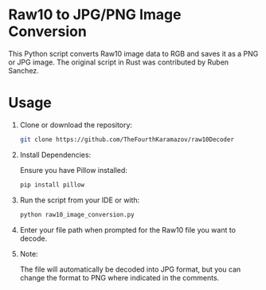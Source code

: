  # Raw10 to JPG/PNG Image Conversion

This Python script converts Raw10 image data to RGB and saves it as a PNG or JPG image.
The original script in Rust was contributed by Ruben Sanchez.

# Usage

1. Clone or download the repository:

    ```bash
    git clone https://github.com/TheFourthKaramazov/raw10Decoder
    ```

2. Install Dependencies:

    Ensure you have Pillow installed:

    ```bash
    pip install pillow
    ```

3. Run the script from your IDE or with:

    ```bash
    python raw10_image_conversion.py
    ```

4. Enter your file path when prompted for the Raw10 file you want to decode.

5. Note:

    The file will automatically be decoded into JPG format, but you can change the format to PNG where indicated in the comments.

